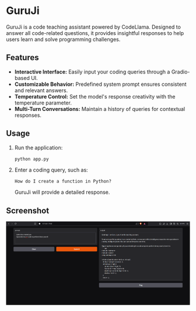 # GuruJi

GuruJi is a code teaching assistant powered by CodeLlama. Designed to answer all code-related questions, it provides insightful responses to help users learn and solve programming challenges.

## Features

- **Interactive Interface:** Easily input your coding queries through a Gradio-based UI.
- **Customizable Behavior:** Predefined system prompt ensures consistent and relevant answers.
- **Temperature Control:** Set the model's response creativity with the temperature parameter.
- **Multi-Turn Conversations:** Maintain a history of queries for contextual responses.


## Usage

1. Run the application:
    ```bash
    python app.py
    ```

2. Enter a coding query, such as:
    ```plaintext
    How do I create a function in Python?
    ```
   GuruJi will provide a detailed response.

## Screenshot

![Gradio Interface Example](Screenshot.png)
